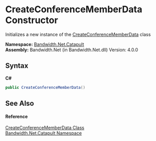﻿# CreateConferenceMemberData Constructor 
 

Initializes a new instance of the <a href ="T_Bandwidth_Net_Catapult_CreateConferenceMemberData.md">CreateConferenceMemberData</a> class

**Namespace:**&nbsp;<a href ="N_Bandwidth_Net_Catapult.md">Bandwidth.Net.Catapult</a><br />**Assembly:**&nbsp;Bandwidth.Net (in Bandwidth.Net.dll) Version: 4.0.0

## Syntax

**C#**<br />
``` C#
public CreateConferenceMemberData()
```


## See Also


#### Reference
<a href ="T_Bandwidth_Net_Catapult_CreateConferenceMemberData.md">CreateConferenceMemberData Class</a><br /><a href ="N_Bandwidth_Net_Catapult.md">Bandwidth.Net.Catapult Namespace</a><br />